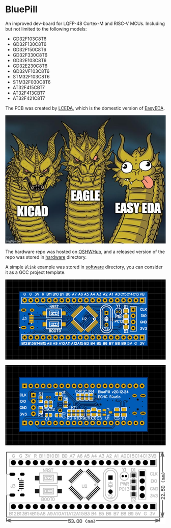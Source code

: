 # BluePill

An improved dev-board for LQFP-48 Cortex-M and RISC-V MCUs. Including but not limited to the following models:

- GD32F103C8T6
- GD32F130C8T6
- GD32F150C8T6
- GD32F330C8T6
- GD32E103C8T6
- GD32E230C8T6
- GD32VF103C8T6
- STM32F103C8T6
- STM32F030C8T6
- AT32F415CBT7
- AT32F413CBT7
- AT32F421C8T7

The PCB was created by [LCEDA](https://lceda.cn/), which is the domestic version of [EasyEDA](https://easyeda.com/).

![EasyEDA](./image/EASYEDA.jpg)

The hardware repo was hosted on [OSHWHub](https://oshwhub.com/spadger/bluepill), and a released version of the repo was stored in [hardware](./hardware) directory.

A simple `Blink` example was stored in [software](./software) directory, you can consider it as a GCC project template.

![Top Layer](./image/01_BluePill_TL.jpg)

![Bottom Layer](./image/02_BluePill_BL.jpg)

![ASM](./image/BluePill_ASM.png)
